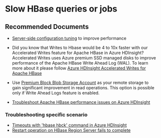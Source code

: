 <properties
    pageTitle="HBase: Slow queries or jobs"
    description="TSG / How-to for know scenario"
    service="microsoft.hdinsight"
    resource="clusters"
    authors="ramakoni1"
    ms.author="deeptivu"
    displayOrder=""
    selfHelpType="Generic"
    supportTopicIds="32636451"
    resourceTags=""
    productPesIds="15078"
    cloudEnvironments="public"
    articleId="hdinsight-slowerjobsorqueries"
/>
# Slow HBase queries or jobs

## **Recommended Documents**

* [Server-side configuration tuning](https://docs.microsoft.com/azure/hdinsight/hbase/troubleshoot-hbase-performance-issues#server-side-config-tunings) to improve performance

* Did you know that Writes to Hbase would be 4 to 10x faster with our Accelerated Writes feature for Apache HBase in Azure HDInsight? Accelerated Writes uses Azure premium SSD managed disks to improve performance of the Apache HBase Write Ahead Log (WAL). To learn more about it please follow [Azure HDInsight Accelerated Writes for Apache HBase](https://docs.microsoft.com/azure/hdinsight/hbase/apache-hbase-accelerated-writes)

* Use [Premium Block Blob Storage Account](https://azure.microsoft.com/blog/azure-premium-block-blob-storage-is-now-generally-available) as your remote storage to gain significant improvement in read operations. This option is possible only if Write Ahead Logs feature is enabled.

* [Troubleshoot Apache HBase performance issues on Azure HDInsight](https://docs.microsoft.com/azure/hdinsight/hbase/troubleshoot-hbase-performance-issues#server-side-config-tunings)

### Troubleshooting specific scenario

* [Timeouts with 'hbase hbck' command in Azure HDInsight](https://docs.microsoft.com/azure/hdinsight/hbase/hbase-troubleshoot-timeouts-hbase-hbck)
* [Restart operation on HBase Region Server fails to complete](https://hdinsight.github.io/hbase/hbase-regionserver-restart-failed.html)
